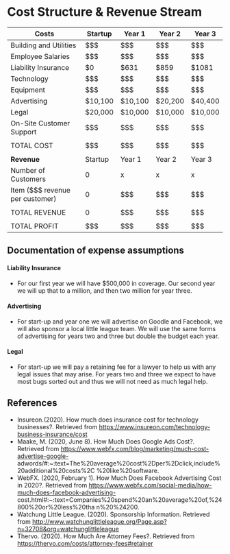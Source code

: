 # Cost Structure & Revenue Stream


| Costs | Startup | Year 1 | Year 2 | Year 3 |
|---|---|---|---|---|
|Building and Utilities | $$$ | $$$ | $$$ | $$$ |
|Employee Salaries | $$$ | $$$ | $$$ | $$$ |
|Liability Insurance | $0  | $631 | $859 | $1081 |
|Technology | $$$ | $$$ | $$$ | $$$ |
|Equipment | $$$ | $$$ | $$$ | $$$ |
|Advertising | $10,100 | $10,100 | $20,200 | $40,400 |
|Legal | $20,000 | $10,000 | $10,000 | $10,000 |
|On-Site Customer Support  | $$$ | $$$ | $$$ | $$$ |
| | | | | |
|TOTAL COST | $$$ | $$$ | $$$ | $$$ |
| | | | | |
| **Revenue** |Startup | Year 1 | Year 2 | Year 3 |
|Number of Customers | 0 | x | x | x |
|Item ($$$ revenue per customer) | 0 | $$$ | $$$ | $$$ |
| | | | | |
| TOTAL REVENUE | 0 | $$$ | $$$ | $$$ |
| | | | | |
| TOTAL PROFIT | $$$ | $$$ | $$$ | $$$ |


## Documentation of expense assumptions
#### Liability Insurance
- For our first year we will have $500,000 in coverage. Our second year we will up that to a million, and then two million for year three.
#### Advertising
- For start-up and year one we will advertise on Goodle and Facebook, we will also sponsor a local little league team. We will use the same forms of advertising for years two and three but double the budget each year. 
#### Legal
- For start-up we will pay a retaining fee for a lawyer to help us with any legal issues that may arise. For years two and three we expect to have most bugs sorted out and thus we will not need as much legal help. 

## References
- Insureon.(2020). How much does insurance cost for technology businesses?. Retrieved from 	https://www.insureon.com/technology-business-insurance/cost
- Maake, M. (2020, June 8). How Much Does Google Ads Cost?. Retrieved from 	https://www.webfx.com/blog/marketing/much-cost-advertise-google-	adwords/#:~:text=The%20average%20cost%2Dper%2Dclick,include%20additional%20costs%2C	%20like%20software.
- WebFX. (2020, February 1). How Much Does Facebook Advertising Cost in 2020?. Retrieved from 	https://www.webfx.com/social-media/how-much-does-facebook-advertising-	cost.html#:~:text=Companies%20spend%20an%20average%20of,%24800%20or%20less%20tha	n%20%24200.
-	Watchung Little League. (2020). Sponsorship Information. Retrieved from 	http://www.watchunglittleleague.org/Page.asp?n=32708&org=watchunglittleleague
- Thervo. (2020). How Much Are Attorney Fees?. Retrieved from https://thervo.com/costs/attorney-fees#retainer
	


